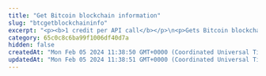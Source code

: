 ```yaml
---
title: "Get Bitcoin blockchain information"
slug: "btcgetblockchaininfo"
excerpt: "<p><b>1 credit per API call</b></p>\n<p>Gets Bitcoin blockchain information. Obtains basic info like the testnet / mainnet version of the chain, the current block number and its hash.</p>"
category: 65c0c8c6ba99f1006df40d7a
hidden: false
createdAt: "Mon Feb 05 2024 11:38:50 GMT+0000 (Coordinated Universal Time)"
updatedAt: "Mon Feb 05 2024 11:38:51 GMT+0000 (Coordinated Universal Time)"
---
```

